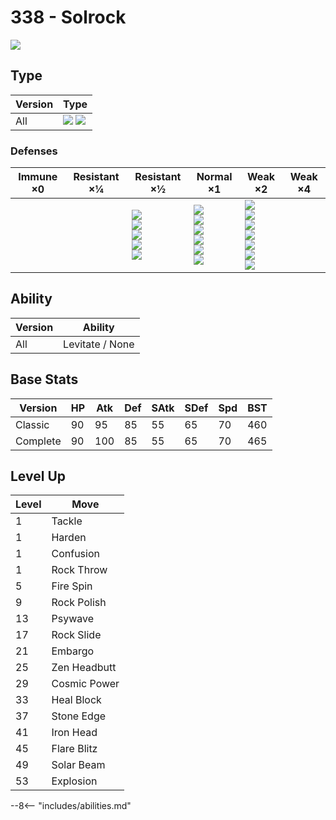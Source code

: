 # 338 - Solrock
![][338]

## Type

Version | Type
---     | ---
All     | ![][rock]  ![][psychic]

### Defenses

Immune ×0 | Resistant ×¼ | Resistant ×½                                                               | Normal ×1                                                                                | Weak ×2                                                                                          | Weak ×4
---       | ---          | ---                                                                        | ---                                                                                      | ---                                                                                              | ---
&nbsp;    | &nbsp;       | ![][normal]<br>![][flying]<br>![][poison]<br>![][fire]<br>![][psychic]<br> | ![][fighting]<br>![][rock]<br>![][electric]<br>![][ice]<br>![][dragon]<br>![][fairy]<br> | ![][ground]<br>![][bug]<br>![][ghost]<br>![][steel]<br>![][water]<br>![][grass]<br>![][dark]<br> | &nbsp;

## Ability

Version | Ability
---     | ---
All     | Levitate / None

## Base Stats

Version  | HP  | Atk | Def | SAtk | SDef | Spd | BST
---      | --- | --- | --- | ---  | ---  | --- | ---
Classic  | 90  | 95  | 85  | 55   | 65   | 70  | 460
Complete | 90  | 100 | 85  | 55   | 65   | 70  | 465

## Level Up

Level | Move
---   | ---
1     | Tackle
1     | Harden
1     | Confusion
1     | Rock Throw
5     | Fire Spin
9     | Rock Polish
13    | Psywave
17    | Rock Slide
21    | Embargo
25    | Zen Headbutt
29    | Cosmic Power
33    | Heal Block
37    | Stone Edge
41    | Iron Head
45    | Flare Blitz
49    | Solar Beam
53    | Explosion


--8<-- "includes/abilities.md"

[338]: ../img/pokemon/338.png
[normal]: ../img/types/normal.png
[fire]: ../img/types/fire.png
[fighting]: ../img/types/fighting.png
[water]: ../img/types/water.png
[flying]: ../img/types/flying.png
[grass]: ../img/types/grass.png
[poison]: ../img/types/poison.png
[electric]: ../img/types/electric.png
[ground]: ../img/types/ground.png
[psychic]: ../img/types/psychic.png
[rock]: ../img/types/rock.png
[ice]: ../img/types/ice.png
[bug]: ../img/types/bug.png
[dragon]: ../img/types/dragon.png
[ghost]: ../img/types/ghost.png
[dark]: ../img/types/dark.png
[steel]: ../img/types/steel.png
[fairy]: ../img/types/fairy.png
